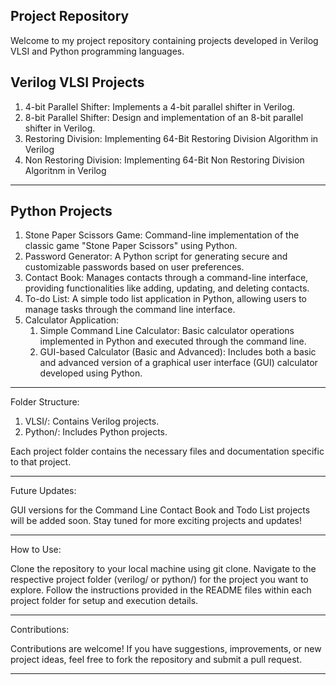 Project Repository
-----------------------------------------------------------------------------------------------------------------------------------------------------------------------
Welcome to my project repository containing projects developed in Verilog VLSI and Python programming languages.

Verilog VLSI Projects
-----------------------------------------------------------------------------------------------------------------------------------------------------------------------
1. 4-bit Parallel Shifter: Implements a 4-bit parallel shifter in Verilog.
2. 8-bit Parallel Shifter: Design and implementation of an 8-bit parallel shifter in Verilog.
3. Restoring Division: Implementing 64-Bit Restoring Division Algorithm in Verilog
4. Non Restoring Division: Implementing 64-Bit Non Restoring Division Algoritnm in Verilog
-----------------------------------------------------------------------------------------------------------------------------------------------------------------------

Python Projects
-----------------------------------------------------------------------------------------------------------------------------------------------------------------------
1. Stone Paper Scissors Game: Command-line implementation of the classic game "Stone Paper Scissors" using Python.
2. Password Generator: A Python script for generating secure and customizable passwords based on user preferences.
3. Contact Book: Manages contacts through a command-line interface, providing functionalities like adding, updating, and deleting contacts.
4. To-do List: A simple todo list application in Python, allowing users to manage tasks through the command line interface.
5. Calculator Application:
   1. Simple Command Line Calculator: Basic calculator operations implemented in Python and executed through the command line.
   2. GUI-based Calculator (Basic and Advanced): Includes both a basic and advanced version of a graphical user interface (GUI) calculator developed using Python.
-----------------------------------------------------------------------------------------------------------------------------------------------------------------------
Folder Structure:

1. VLSI/: Contains Verilog projects.
2. Python/: Includes Python projects.

Each project folder contains the necessary files and documentation specific to that project.

-----------------------------------------------------------------------------------------------------------------------------------------------------------------------
Future Updates:

GUI versions for the Command Line Contact Book and Todo List projects will be added soon.
Stay tuned for more exciting projects and updates!

-----------------------------------------------------------------------------------------------------------------------------------------------------------------------
How to Use:

Clone the repository to your local machine using git clone.
Navigate to the respective project folder (verilog/ or python/) for the project you want to explore.
Follow the instructions provided in the README files within each project folder for setup and execution details.

-----------------------------------------------------------------------------------------------------------------------------------------------------------------------
Contributions:

Contributions are welcome! If you have suggestions, improvements, or new project ideas, feel free to fork the repository and submit a pull request.

-----------------------------------------------------------------------------------------------------------------------------------------------------------------------
